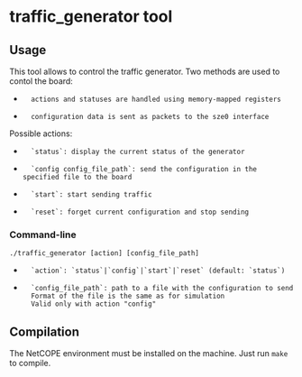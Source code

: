 traffic_generator tool
==========================

Usage
--------------------------
This tool allows to control the traffic generator.
Two methods are used to contol the board:

*       actions and statuses are handled using memory-mapped registers
*       configuration data is sent as packets to the sze0 interface

Possible actions:

*       `status`: display the current status of the generator
*       `config config_file_path`: send the configuration in the specified file to the board
*       `start`: start sending traffic
*       `reset`: forget current configuration and stop sending

### Command-line

```./traffic_generator [action] [config_file_path]```

*       `action`: `status`|`config`|`start`|`reset` (default: `status`)
*       `config_file_path`: path to a file with the configuration to send
        Format of the file is the same as for simulation
        Valid only with action "config"

Compilation
--------------------------
The NetCOPE environment must be installed on the machine. Just run `make` to compile.